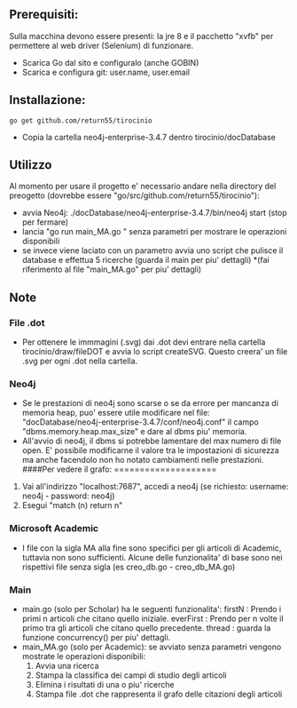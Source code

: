 ## Prerequisiti:
Sulla macchina devono essere presenti: la jre 8 e il pacchetto "xvfb" per permettere al web driver (Selenium) di funzionare.

* Scarica Go dal sito e configuralo (anche GOBIN)
* Scarica e configura git:      user.name, user.email
## Installazione:
```
go get github.com/return55/tirocinio
```
* Copia la cartella neo4j-enterprise-3.4.7 dentro tirocinio/docDatabase

## Utilizzo
Al momento per usare il progetto e' necessario andare nella directory del preogetto (dovrebbe essere "go/src/github.com/return55/tirocinio"):
* avvia Neo4j: ./docDatabase/neo4j-enterprise-3.4.7/bin/neo4j start  (stop per fermare)
* lancia "go run main_MA.go " senza parametri per mostrare le operazioni disponibili
* se invece viene laciato con un parametro avvia uno script che pulisce il database e effettua 5 ricerche (guarda il main per piu' dettagli)
*(fai riferimento al file "main_MA.go" per piu' dettagli)

## Note
### File .dot
* Per ottenere le immmagini (.svg) dai .dot devi entrare nella cartella tirocinio/draw/fileDOT e avvia lo script createSVG. Questo creera' un file .svg per ogni .dot nella cartella. 
### Neo4j
* Se le prestazioni di neo4j sono scarse o se da errore per mancanza di memoria heap, puo' essere utile modificare nel file:  
"docDatabase/neo4j-enterprise-3.4.7/conf/neo4j.conf" il campo "dbms.memory.heap.max_size" e dare al dbms piu' memoria.
* All'avvio di neo4j, il dbms si potrebbe lamentare del max numero di file open. E' possibile modificarne il valore tra le
impostazioni di sicurezza ma anche facendolo non ho notato cambiamenti nelle prestazioni.
####Per vedere il grafo:
====================
1. Vai all'indirizzo "localhost:7687", accedi a neo4j (se richiesto: username: neo4j - password: neo4j)
2. Esegui "match (n) return n"
### Microsoft Academic
* I file con la sigla MA alla fine sono specifici per gli articoli di Academic, tuttavia non sono sufficienti.
Alcune delle funzionalita' di base sono nei rispettivi file senza sigla (es creo_db.go - creo_db_MA.go)
### Main
* main.go (solo per Scholar) ha le seguenti funzionalita':
    firstN <n> : Prendo i primi n articoli che citano quello iniziale.
    everFirst <n> : Prendo per n volte il primo tra gli articoli che citano quello precedente.
    thread <numThreads> <docPerLink> <lenLinkList> : guarda la funzione concurrency() per piu' dettagli.
* main_MA.go (solo per Academic): se avviato senza parametri vengono mostrate le operazioni disponibili:
    1. Avvia una ricerca
    2. Stampa la classifica dei campi di studio degli articoli
    3. Elimina i risultati di una o piu' ricerche
    4. Stampa file .dot che rappresenta il grafo delle citazioni degli articoli

